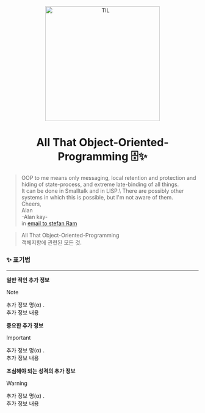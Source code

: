 <div align="center">
    <img src="https://github.com/user-attachments/assets/5face32b-d85d-497d-9226-1f1e6c2067fb" alt="TIL" width="300" height="300">
    <h1>All That Object-Oriented-Programming 🗄️✨</h1>
</div>

>OOP to me means only messaging, local retention and protection and 
>hiding of state-process, and extreme late-binding of all things.\
>It can be done in Smalltalk and in LISP.\ 
>There are possibly other systems in which this is possible, but I'm not aware of them.\
>Cheers,\
>Alan\
>-Alan kay-\
>in [email to stefan Ram](https://userpage.fu-berlin.de/~ram/pub/pub_jf47ht81Ht/doc_kay_oop_en)
  
> All That Object-Oriented-Programming\
> 객체지향에 관련된 모든 것.

### ✨ 표기법
---

**일반 적인 추가 정보** 

> [!NOTE]
>추가 정보 명(α) .\
>추가 정보 내용

**중요한 추가 정보**

>[!IMPORTANT]
>추가 정보 명(α) .\
>추가 정보 내용

**조심해야 되는 성격의 추가 정보**

>[!WARNING]
>추가 정보 명(α) .\
>추가 정보 내용
